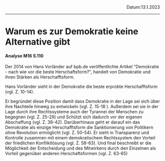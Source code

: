 <p align="right">Datum:13.1.2023</p>


---
# Warum es zur Demokratie keine Alternative gibt
#### Analyse M16 S.110
Der 2014 von Hans Vorländer auf bpb.de veröffentlichte Artikel "Demokratie - nach wie vor die beste Herschaftsform?", handelt von Demokratie und ihren Stärken als Herschafftsform.

Hans Vorländer sieht in der Demokratie die beste erprobte Herschafftsform (vgl. Z. 10-14).

Er begründet diese Position damit dass Demokratie in der Lage sei sich über ihre Nachteile hinweg zu entwickeln (vgl. Z. 15-18 ). Außerdem sei sie in der Lage durch ihre Rechtssysteme auch der Tyrannei der Menschen zu begegnen (vgl. Z. 25-29) und Schützt sich dadurch vor der eigenen Abschaffung (vgl. Z. 38-42). Darüberhinaus geht er darauf ein das Demokratie als einzige Herschafftsform die Sanktionierung von Politikern ohne Revolution ermöglicht (vgl. Z. 50-54). Er sieht in Transparenz und Kontrolle zusammen mit einem demokratischem Rechtssystem den Vorteil der friedlichen Konfliktlösung (vgl. Z. 58-63). Und final beschreibt er die Möglichkeit der Entscheidung und des Mitwirkens durch den Einzelnen als Vorteil gegenüber anderen Herschaftsformen (vgl. Z. 63-65) 





